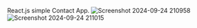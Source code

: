 React.js  simple Contact App.
![Screenshot 2024-09-24 210958](https://github.com/user-attachments/assets/d17bc0d5-0c6b-45c2-a36e-f0265187560f)
![Screenshot 2024-09-24 211015](https://github.com/user-attachments/assets/e4c43476-8db2-4991-a8c6-d7b02348b57b)
